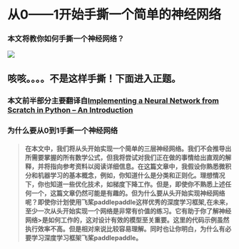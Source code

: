 # 从0——1开始手撕一个简单的神经网络
### 本文将教你如何手撕一个神经网络？
![](https://ai-studio-static-online.cdn.bcebos.com/67c7bd66083c4cb3878da4d5e8dac162abeaa92d52024afd875fdffcc10602bc)

## 咳咳。。。。不是这样手撕！下面进入正题。
### 本文前半部分主要翻译自[Implementing a Neural Network from Scratch in Python – An Introduction](http://www.wildml.com/2015/09/implementing-a-neural-network-from-scratch/)

### 为什么要从0到1手撕一个神经网络
>#### 在本文中，我们将从头开始实现一个简单的三层神经网络。我们不会推导出所需要掌握的所有数学公式，但我将尝试对我们正在做的事情给出直观的解释，并将指向参考资料以阅读详细信息。在这篇文章中，我假设你熟悉微积分和机器学习的基本概念，例如，你知道什么是分类和正则化。理想情况下，你也知道一些优化技术，如梯度下降工作。但是，即使你不熟悉上述任何一个，这篇文章仍然可能是有趣的。但为什么要从头开始实现神经网络呢？即使你计划使用飞桨paddlepaddle这样优秀的深度学习框架,在未来，至少一次从头开始实现一个网络是非常有价值的练习。它有助于你了解神经网络>是如何工作的，这对设计有效的模型至关重要。这里的代码示例虽然执行效率不高。但是相对来说比较容易理解。同时也让你明白，为什么有必要学习深度学习框架飞桨paddlepaddle。
